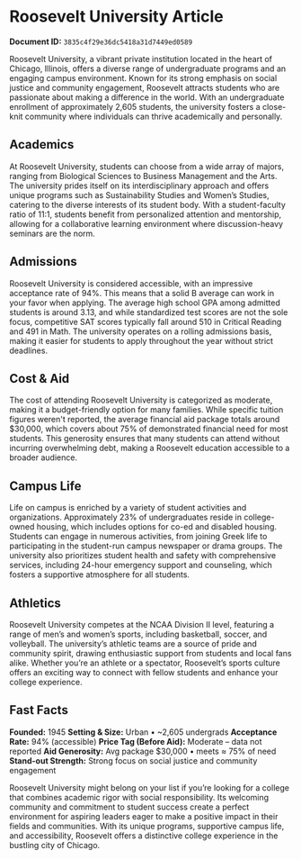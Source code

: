# Roosevelt University Article

**Document ID:** `3835c4f29e36dc5418a31d7449ed0589`

Roosevelt University, a vibrant private institution located in the heart of Chicago, Illinois, offers a diverse range of undergraduate programs and an engaging campus environment. Known for its strong emphasis on social justice and community engagement, Roosevelt attracts students who are passionate about making a difference in the world. With an undergraduate enrollment of approximately 2,605 students, the university fosters a close-knit community where individuals can thrive academically and personally.

## Academics
At Roosevelt University, students can choose from a wide array of majors, ranging from Biological Sciences to Business Management and the Arts. The university prides itself on its interdisciplinary approach and offers unique programs such as Sustainability Studies and Women’s Studies, catering to the diverse interests of its student body. With a student-faculty ratio of 11:1, students benefit from personalized attention and mentorship, allowing for a collaborative learning environment where discussion-heavy seminars are the norm.

## Admissions
Roosevelt University is considered accessible, with an impressive acceptance rate of 94%. This means that a solid B average can work in your favor when applying. The average high school GPA among admitted students is around 3.13, and while standardized test scores are not the sole focus, competitive SAT scores typically fall around 510 in Critical Reading and 491 in Math. The university operates on a rolling admissions basis, making it easier for students to apply throughout the year without strict deadlines.

## Cost & Aid
The cost of attending Roosevelt University is categorized as moderate, making it a budget-friendly option for many families. While specific tuition figures weren't reported, the average financial aid package totals around $30,000, which covers about 75% of demonstrated financial need for most students. This generosity ensures that many students can attend without incurring overwhelming debt, making a Roosevelt education accessible to a broader audience.

## Campus Life
Life on campus is enriched by a variety of student activities and organizations. Approximately 23% of undergraduates reside in college-owned housing, which includes options for co-ed and disabled housing. Students can engage in numerous activities, from joining Greek life to participating in the student-run campus newspaper or drama groups. The university also prioritizes student health and safety with comprehensive services, including 24-hour emergency support and counseling, which fosters a supportive atmosphere for all students.

## Athletics
Roosevelt University competes at the NCAA Division II level, featuring a range of men’s and women’s sports, including basketball, soccer, and volleyball. The university’s athletic teams are a source of pride and community spirit, drawing enthusiastic support from students and local fans alike. Whether you’re an athlete or a spectator, Roosevelt’s sports culture offers an exciting way to connect with fellow students and enhance your college experience.

## Fast Facts
**Founded:** 1945
**Setting & Size:** Urban • ~2,605 undergrads
**Acceptance Rate:** 94% (accessible)
**Price Tag (Before Aid):** Moderate – data not reported
**Aid Generosity:** Avg package $30,000 • meets ≈ 75% of need
**Stand-out Strength:** Strong focus on social justice and community engagement

Roosevelt University might belong on your list if you’re looking for a college that combines academic rigor with social responsibility. Its welcoming community and commitment to student success create a perfect environment for aspiring leaders eager to make a positive impact in their fields and communities. With its unique programs, supportive campus life, and accessibility, Roosevelt offers a distinctive college experience in the bustling city of Chicago.
